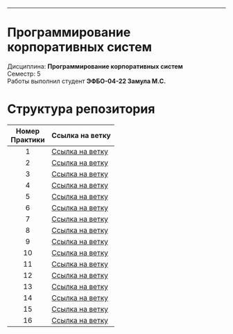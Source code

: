 ___

# Программирование корпоративных систем
Дисциплина: **Программирование корпоративных систем** <br>
Семестр: 5 <br>
Работы выполнил студент **ЭФБО-04-22 Замула М.С.** <br>

# Структура репозитория
| Номер<br>Практики | Ссылка на ветку |
|:---:|---|
| 1 | [Ссылка на ветку](https://github.com/gargatun/pks/tree/Practice_1) |
| 2 | [Ссылка на ветку](https://github.com/gargatun/pks/tree/Practice_2) |
| 3 | [Ссылка на ветку](https://github.com/gargatun/pks/tree/Practice_3) |
| 4 | [Ссылка на ветку]() |
| 5 | [Ссылка на ветку]() |
| 6 | [Ссылка на ветку]() |
| 7 | [Ссылка на ветку]() |
| 8 | [Ссылка на ветку]() |
| 9 | [Ссылка на ветку]() |
| 10 | [Ссылка на ветку]() |
| 11 | [Ссылка на ветку]() |
| 12 | [Ссылка на ветку]() |
| 13 | [Ссылка на ветку]() |
| 14 | [Ссылка на ветку]() |
| 15 | [Ссылка на ветку]() |
| 16 | [Ссылка на ветку]() |
